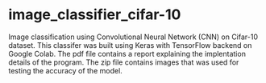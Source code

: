# image_classifier_cifar-10
Image classification using Convolutional Neural Network (CNN) on Cifar-10 dataset.
This classifer was built using Keras with TensorFlow backend on Google Colab.
The pdf file contains a report explaining the implentation details of the program.
The zip file contains images that was used for testing the accuracy of the model.
